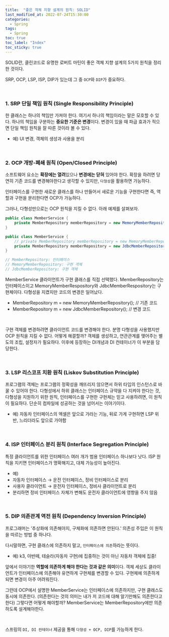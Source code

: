```yaml
---
title:  "좋은 객체 지향 설계의 원칙: SOLID"
last_modified_at: 2022-07-24T15:30:00
categories: 
  - Spring
tags:
  - Spring
toc: true
toc_label: "Index"
toc_sticky: true
---
```


SOLID란, 클린코드로 유명한 로버트 마틴이 좋은 객체 지향 설계의 5가지 원칙을 정리한 것이다.

SRP, OCP, LSP, ISP, DIP가 있는데 그 중 `OCP`와 `DIP`가 중요하다.

<br>

### 1. SRP 단일 책임 원칙 (Single Responsibility Principle)

한 클래스는 하나의 책임만 가져야 한다. 여기서 하나의 책임이라는 말은 모호할 수 있다. 하나의 책임을 구분하는 **중요한 기준은 변경**이다. 변경이 있을 때 파급 효과가 적으면 단일 책임 원칙을 잘 따른 것이라 볼 수 있다.

- 예) UI 변경, 객체의 생성과 사용을 분리

<br>

### 2. OCP 개방-폐쇄 원칙 (Open/Closed Principle)

소프트웨어 요소는 **확장에는 열려**있으나 **변경에는 닫혀** 있어야 한다. 확장을 하려면 당연히 기존 코드를 변경해야한다고 생각할 수 있지만, `다형성`을 활용하면 가능하다.

인터페이스를 구현한 새로운 클래스를 하나 만들어서 새로운 기능을 구현한다면 즉, 역할과 구현을 분리한다면 OCP가 가능하다.

그러나, 다형성만으로는 OCP 원칙을 지킬 수 없다. 아래 예제를 살펴보자.

```java
public class MemberService {
    private MemberRepository memberRepository = new MemoryMemberRepository();
}
```

```java
public class MemberService {
    // private MemberRepository memberRepository = new MemoryMemberRepository();
    private MemberRepository memberRepository = new JdbcMemberRepository();
}

// MemberRepository: 인터페이스
// MemoryMemberRepository: 구현 객체
// JdbcMemberRepository: 구현 객체
```

MemberService 클라이언트가 구현 클래스를 직접 선택했다. MemberRepository는 인터페이스이고 MemoryMemberRespository와 JdbcMemberRespository는 구현체이다. 다형성을 지켰지만 코드의 변경은 일어났다.

- MemberRepository m = new MemoryMemberRepository(); // 기존 코드
- MemberRepository m = new JdbcMemberRepository(); // 변경 코드

<br>

구현 객체를 변경하려면 클라이언트 코드를 변경해야 한다. 분명 다형성을 사용했지만 OCP 원칙을 지킬 수 없다. 어떻게 해결할까? 객체를 생성하고, 연관관계를 맺어주는 별도의 조립, 설정자가 필요하다. 이후에 등장하는 DI개념과 DI 컨테이너가 이 부분을 담당한다.

<br>

### 3. LSP 리스코프 치환 원칙 (Liskov Substitution Principle)

프로그램의 객체는 프로그램의 정확성을 깨뜨리지 않으면서 하위 타입의 인스턴스로 바꿀 수 있어야 한다. 다형성에서 하위 클래스는 인터페이스 규약을 다 지켜야 한다는 것, 다형성을 지원하기 위한 원칙, 인터페이스를 구현한 구현체는 믿고 사용하려면, 이 원칙이 필요하다. 단순히 컴파일에 성공하는 것을 넘어서는 이야기이다.

- 예) 자동차 인터페이스의 엑셀은 앞으로 가라는 기능, 뒤로 가게 구현하면 LSP 위반, 느리더라도 앞으로 가야함

<br>

### 4. ISP 인터페이스 분리 원칙 (Interface Segregation Principle)

특정 클라이언트를 위한 인터페이스 여러 개가 범용 인터페이스 하나보다 낫다. ISP 원칙을 지키면 인터페이스가 명확해지고, 대체 가능성이 높아진다.

- 예)
- 자동차 인터페이스 → 운전 인터페이스, 정비 인터페이스로 분리
- 사용자 클라이언트 → 운전자 인터페이스, 정비사 클라이언트로 분리
- 분리하면 정비 인터페이스 자체가 변해도 운전자 클라이언트에 영향을 주지 않음

<br>

### 5. DIP 의존관계 역전 원칙 (Dependency Inversion Principle)

프로그래머는 ‘추상화에 의존해야지, 구체화에 의존하면 안된다.' 의존성 주입은 이 원칙을 따르는 방법 중 하나다.

다시말하면, 구현 클래스에 의존하지 말고, `인터페이스에 의존`하라는 뜻이다.

- 예) k3, 아반떼, 테슬라(자동차 구현)에 집중하는 것이 아닌 자동차 객체에 집중!

앞에서 이야기한 **역할에 의존하게 해야 한다는 것과 같은 의미**이다. 객체 세상도 클라이언트가 인터페이스에 의존해야 유연하게 구현체를 변경할 수 있다. 구현체에 의존하게 되면 변경이 아주 어려워진다.

그런데 OCP에서 설명한 MemberService는 인터페이스에 의존하지만, 구현 클래스도 동시에 의존한다. (의존한다는 것의 의미는 내가 저 코드에 대해 알기만해도 의존한다고 한다) 그렇다면 어떻게 해야할까? MemberService는 MemberRepository에만 의존하도록 설계해야한다.

<br>

스프링의 `DI, DI 컨테이너` 제공을 통해 `다형성 + OCP, DIP`를 가능하게 한다.
